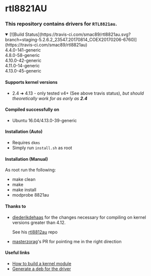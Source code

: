 # rtl8821AU

### This repository contains drivers for `RTL8821au`.

<details open>
<summary>
[![Build Status](https://travis-ci.com/smac89/rtl8821au.svg?branch=staging-5.2.6.2_23547.20170814_COEX20170206-6760)](https://travis-ci.com/smac89/rtl8821au)
</summary>
4.4.0-141-generic<br/>
4.8.0-58-generic<br/>
4.10.0-42-generic<br/>
4.11.0-14-generic<br/>
4.13.0-45-generic
</details>

#### Supports kernel versions
- 2.4 ➜ 4.13 - only tested v4+ (See above travis status), *but should theoretically work for as early as **2.4***

#### Compiled successfully on
- Ubuntu 16.04/4.13.0-39-generic

#### Installation (Auto)
- Requires `dkms`
- Simply run `install.sh` as root

#### Installation (Manual)
As root run the following:
- make clean
- make
- make install
- modprobe 8821au

#### Thanks to
- [diederikdehaas](https://github.com/diederikdehaas) for the changes necessary for compiling on kernel versions greater than 4.12.

  See his [rtl8812au](https://github.com/diederikdehaas/rtl8812AU) repo
- [masterzorag](https://github.com/masterzorag/RTL8192EU-linux/pull/4/commits/6833e247c0b5f32b736c30c8935ef9a709544bc4)'s PR for pointing me in the right direction

#### Useful links
- [How to build a kernel module](http://xmodulo.com/build-kernel-module-dkms-linux.html)
- [Generate a deb for the driver](https://wiki.kubuntu.org/Kernel/Dev/DKMSPackaging#Generate_DKMS_deb)

